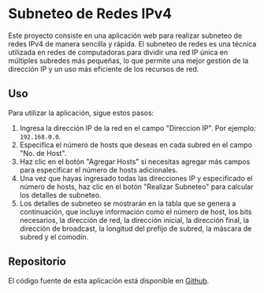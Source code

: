 # Subneteo de Redes IPv4

Este proyecto consiste en una aplicación web para realizar subneteo de redes IPv4 de manera sencilla y rápida. El subneteo de redes es una técnica utilizada en redes de computadoras para dividir una red IP única en múltiples subredes más pequeñas, lo que permite una mejor gestión de la dirección IP y un uso más eficiente de los recursos de red.

## Uso

Para utilizar la aplicación, sigue estos pasos:

1. Ingresa la dirección IP de la red en el campo "Direccion IP". Por ejemplo: `192.168.0.0`.
2. Especifica el número de hosts que deseas en cada subred en el campo "No. de Host".
3. Haz clic en el botón "Agregar Hosts" si necesitas agregar más campos para especificar el número de hosts adicionales.
4. Una vez que hayas ingresado todas las direcciones IP y especificado el número de hosts, haz clic en el botón "Realizar Subneteo" para calcular los detalles de subneteo.
5. Los detalles de subneteo se mostrarán en la tabla que se genera a continuación, que incluye información como el número de host, los bits necesarios, la dirección de red, la dirección inicial, la dirección final, la dirección de broadcast, la longitud del prefijo de subred, la máscara de subred y el comodín.

## Repositorio

El código fuente de esta aplicación está disponible en [Github](https://github.com/JonatanAtenogenes/Network-Subnetting).
